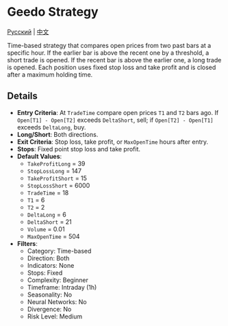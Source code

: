 # Geedo Strategy
[Русский](README_ru.md) | [中文](README_cn.md)

Time-based strategy that compares open prices from two past bars at a specific hour. If the earlier bar is above the recent one by a threshold, a short trade is opened. If the recent bar is above the earlier one, a long trade is opened. Each position uses fixed stop loss and take profit and is closed after a maximum holding time.

## Details

- **Entry Criteria**: At `TradeTime` compare open prices `T1` and `T2` bars ago. If `Open[T1] - Open[T2]` exceeds `DeltaShort`, sell; if `Open[T2] - Open[T1]` exceeds `DeltaLong`, buy.
- **Long/Short**: Both directions.
- **Exit Criteria**: Stop loss, take profit, or `MaxOpenTime` hours after entry.
- **Stops**: Fixed point stop loss and take profit.
- **Default Values**:
  - `TakeProfitLong` = 39
  - `StopLossLong` = 147
  - `TakeProfitShort` = 15
  - `StopLossShort` = 6000
  - `TradeTime` = 18
  - `T1` = 6
  - `T2` = 2
  - `DeltaLong` = 6
  - `DeltaShort` = 21
  - `Volume` = 0.01
  - `MaxOpenTime` = 504
- **Filters**:
  - Category: Time-based
  - Direction: Both
  - Indicators: None
  - Stops: Fixed
  - Complexity: Beginner
  - Timeframe: Intraday (1h)
  - Seasonality: No
  - Neural Networks: No
  - Divergence: No
  - Risk Level: Medium
